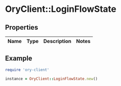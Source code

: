 # OryClient::LoginFlowState

## Properties

| Name | Type | Description | Notes |
| ---- | ---- | ----------- | ----- |

## Example

```ruby
require 'ory-client'

instance = OryClient::LoginFlowState.new()
```

